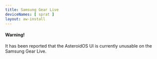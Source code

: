 ```yaml
---
title: Samsung Gear Live
deviceNames: [ sprat ]
layout: aw-install
---
```

<div class="callout callout-warning">
    <h4>Warning!</h4>
    <p>It has been reported that the AsteroidOS UI is currently unusable on the Samsung Gear Live.</p>
</div>
